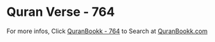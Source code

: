 # Quran Verse - 764 

For more infos, Click [QuranBookk - 764](https://www.quranbookk.com/quran/search?q=764) to Search at [QuranBookk.com](http://quranbookk.com/)